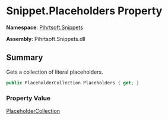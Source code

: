 # Snippet\.Placeholders Property

**Namespace**: [Pihrtsoft.Snippets](../../README.md)

**Assembly**: Pihrtsoft\.Snippets\.dll

## Summary

Gets a collection of literal placeholders\.

```csharp
public PlaceholderCollection Placeholders { get; }
```

### Property Value

[PlaceholderCollection](../../PlaceholderCollection/README.md)

